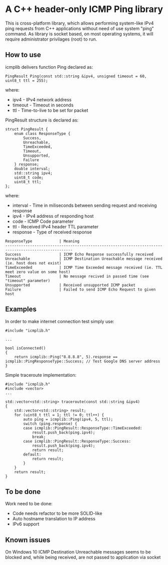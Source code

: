 # A C++ header-only ICMP Ping library

This is cross-platform library, which allows performing system-like IPv4 ping requests from C++ applications without need of use system "ping" command.
As library is socket based, on most operating systems, it will require administrator privilages (root) to run.

## How to use

icmplib delivers function Ping declared as:
```
PingResult Ping(const std::string &ipv4, unsigned timeout = 60, uint8_t ttl = 255);
```
where:
* ipv4 - IPv4 network address
* timeout - Timeout in seconds
* ttl - Time-to-live to be set for packet

PingResult structure is declared as:
```
struct PingResult {
    enum class ResponseType {
        Success,
        Unreachable,
        TimeExceeded,
        Timeout,
        Unsupported,
        Failure
    } response;
    double interval;
    std::string ipv4;
    uint8_t code;
    uint8_t ttl;
};
```
where:
* interval - Time in miliseconds between sending request and receiving response
* ipv4 - IPv4 address of responding host
* code - ICMP Code parameter
* ttl - Received IPv4 header TTL parameter 
* response - Type of received response

```
ResponseType            | Meaning
----------------------------------------------------------------------------------------------------
Success                 | ICMP Echo Response successfully received
Unreachable             | ICMP Destination Ureachable message received (ie. host does not exist)
TimeExceeded            | ICMP Time Exceeded message received (ie. TTL meet zero value on some host)
Timeout                 | No message recived in passed time (see "timeout" parameter)
Unsupported             | Received unsupported ICMP packet
Failure                 | Failed to send ICMP Echo Request to given host
```

## Examples

In order to make internet connection test simply use:
```
#include "icmplib.h"

...

bool isConnected()
{
    return icmplib::Ping("8.8.8.8", 5).response == icmplib::PingResponseType::Success; // Test Google DNS server address
}
```

Simple traceroute implementation:
```
#include "icmplib.h"
#include <vector>
...

std::vector<std::string> traceroute(const std::string &ipv4)
{
    std::vector<std::string> result;
    for (uint8_t ttl = 1; ttl != 0; ttl++) {
        auto ping = icmplib::Ping(ipv4, 5, ttl);
        switch (ping.response) {
        case icmplib::PingResult::ResponseType::TimeExceeded:
            result.push_back(ping.ipv4);
            break;
        case icmplib::PingResult::ResponseType::Success:
            result.push_back(ping.ipv4);
            return result;
        default:
            return result;
        }
    }
    return result;
}
```

## To be done

Work need to be done:
* Code needs refactor to be more SOLID-like
* Auto hostname translation to IP address
* IPv6 support

## Known issues

On Windows 10 ICMP Destination Unreachable messages seems to be blocked and, while being received, are not passed to application via socket